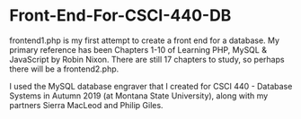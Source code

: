# Front-End-For-CSCI-440-DB

frontend1.php is my first attempt to create a front end for a database. My primary reference has been Chapters 1-10 of Learning PHP, MySQL & JavaScript by Robin Nixon. There are still 17 chapters to study, so perhaps there will be a frontend2.php.

I used the MySQL database engraver that I created for CSCI 440 - Database Systems in Autumn 2019 (at Montana State University), along with my partners Sierra MacLeod and Philip Giles.


